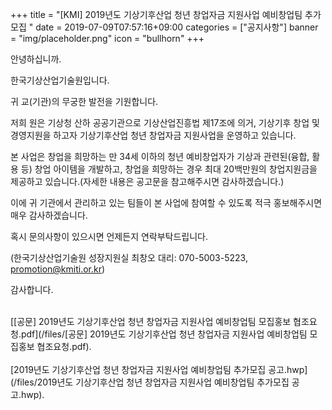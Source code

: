 +++
title = "[KMI] 2019년도 기상기후산업 청년 창업자금 지원사업 예비창업팀 추가모집 "
date = 2019-07-09T07:57:16+09:00
categories = ["공지사항"]
banner = "img/placeholder.png"
icon = "bullhorn"
+++
<!--more-->


안녕하십니까.

한국기상산업기술원입니다.

귀 교(기관)의 무궁한 발전을 기원합니다.



저희 원은 기상청 산하 공공기관으로 기상산업진흥법 제17조에 의거, 기상기후 창업 및 경영지원을 하고자 기상기후산업 청년 창업자금 지원사업을 운영하고 있습니다.



본 사업은 창업을 희망하는 만 34세 이하의 청년 예비창업자가 기상과 관련된(융합, 활용 등) 창업 아이템을 개발하고, 창업을 희망하는 경우 
최대 20백만원의 창업지원금을 제공하고 있습니다.(자세한 내용은 공고문을 참고해주시면 감사하겠습니다.)

이에 귀 기관에서 관리하고 있는 팀들이 본 사업에 참여할 수 있도록 적극 홍보해주시면 매우 감사하겠습니다.



혹시 문의사항이 있으시면 언제든지 연락부탁드립니다.

(한국기상산업기술원 성장지원실 최창오 대리: 070-5003-5223, promotion@kmiti.or.kr)

감사합니다.

<br>
[[공문] 2019년도 기상기후산업 청년 창업자금 지원사업 예비창업팀 모집홍보 협조요청.pdf](/files/[공문] 2019년도 기상기후산업 청년 창업자금 지원사업 예비창업팀 모집홍보 협조요청.pdf).
<br>
<br>
[2019년도 기상기후산업 청년 창업자금 지원사업 예비창업팀 추가모집 공고.hwp](/files/2019년도 기상기후산업 청년 창업자금 지원사업 예비창업팀 추가모집 공고.hwp).
<br>
